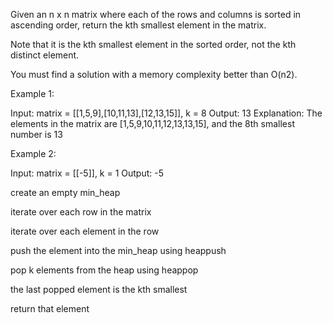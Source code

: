 Given an n x n matrix where each of the rows and columns is sorted in ascending order, return the kth smallest element in the matrix.

Note that it is the kth smallest element in the sorted order, not the kth distinct element.

You must find a solution with a memory complexity better than O(n2).

 

Example 1:

Input: matrix = [[1,5,9],[10,11,13],[12,13,15]], k = 8
Output: 13
Explanation: The elements in the matrix are [1,5,9,10,11,12,13,13,15], and the 8th smallest number is 13

Example 2:

Input: matrix = [[-5]], k = 1
Output: -5

create an empty min_heap

iterate over each row in the matrix

iterate over each element in the row

push the element into the min_heap using heappush

pop k elements from the heap using heappop

the last popped element is the kth smallest

return that element
